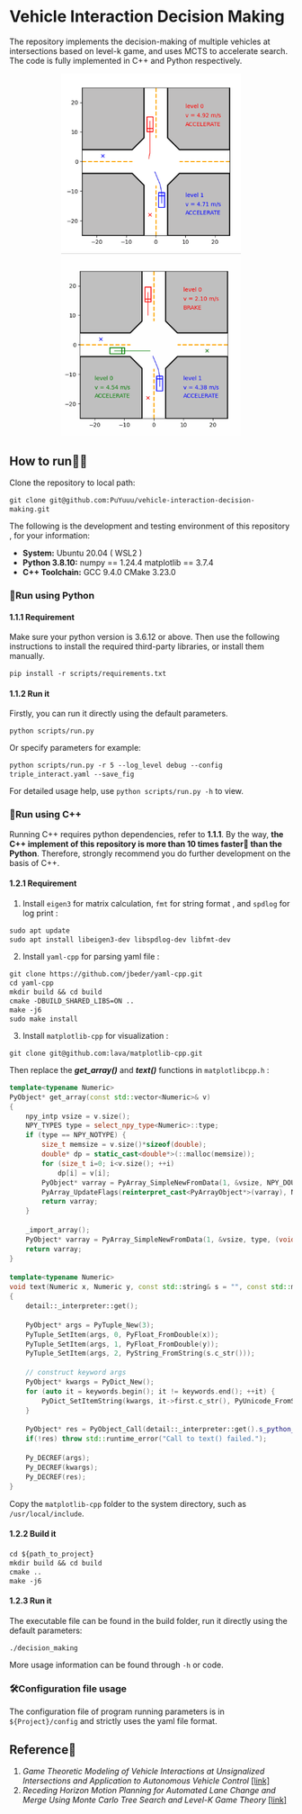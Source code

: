 # Vehicle Interaction Decision Making

The repository implements the decision-making of multiple vehicles at intersections based on level-k game, and uses MCTS to accelerate search. The code is fully implemented in C++ and Python respectively. 

<div align=center>
  <tr>
    <td><img src="./img/sample-2.gif" width="320"/></a></td>
    <td><img src="./img/sample-3.gif" width="320"/></a></td>
  </tr>
</div>

## How to run🏃‍♂️

Clone the repository to local path:

```shell
git clone git@github.com:PuYuuu/vehicle-interaction-decision-making.git
```

The following is the development and testing environment of this repository , for your information:

- **System:** Ubuntu 20.04 ( WSL2 )
- **Python 3.8.10:** numpy == 1.24.4  matplotlib == 3.7.4
- **C++ Toolchain:** GCC 9.4.0 CMake 3.23.0

### 🐍Run using Python

#### 1.1.1 Requirement

Make sure your python version is 3.6.12 or above. Then use the following instructions to install the required third-party libraries, or install them manually.

```shell
pip install -r scripts/requirements.txt
```

#### 1.1.2 Run it

Firstly, you can run it directly using the default parameters.

```shell
python scripts/run.py
```

Or specify parameters for example:

```shell
python scripts/run.py -r 5 --log_level debug --config triple_interact.yaml --save_fig
```

For detailed usage help, use `python scripts/run.py -h` to view.

### 🦏Run using C++

Running C++ requires python dependencies, refer to **1.1.1**. By the way, **the C++ implement of this repository is more than 10 times faster🚀 than the Python**. Therefore, strongly recommend you do further development on the basis of C++.

#### 1.2.1 Requirement

1. Install `eigen3` for matrix calculation, `fmt` for string format , and `spdlog` for log print :

```shell
sudo apt update
sudo apt install libeigen3-dev libspdlog-dev libfmt-dev
```

2. Install  `yaml-cpp` for parsing yaml file :

```shell
git clone https://github.com/jbeder/yaml-cpp.git
cd yaml-cpp
mkdir build && cd build
cmake -DBUILD_SHARED_LIBS=ON ..
make -j6
sudo make install
```

3. Install `matplotlib-cpp` for visualization :

```shell
git clone git@github.com:lava/matplotlib-cpp.git
```

Then replace the ***get_array()*** and ***text()*** functions in `matplotlibcpp.h` :

```c++
template<typename Numeric>
PyObject* get_array(const std::vector<Numeric>& v)
{
    npy_intp vsize = v.size();
    NPY_TYPES type = select_npy_type<Numeric>::type;
    if (type == NPY_NOTYPE) {
        size_t memsize = v.size()*sizeof(double);
        double* dp = static_cast<double*>(::malloc(memsize));
        for (size_t i=0; i<v.size(); ++i)
            dp[i] = v[i];
        PyObject* varray = PyArray_SimpleNewFromData(1, &vsize, NPY_DOUBLE, dp);
        PyArray_UpdateFlags(reinterpret_cast<PyArrayObject*>(varray), NPY_ARRAY_OWNDATA);
        return varray;
    }
    
    _import_array();
    PyObject* varray = PyArray_SimpleNewFromData(1, &vsize, type, (void*)(v.data()));
    return varray;
}

template<typename Numeric>
void text(Numeric x, Numeric y, const std::string& s = "", const std::map<std::string, std::string>& keywords = {})
{
    detail::_interpreter::get();

    PyObject* args = PyTuple_New(3);
    PyTuple_SetItem(args, 0, PyFloat_FromDouble(x));
    PyTuple_SetItem(args, 1, PyFloat_FromDouble(y));
    PyTuple_SetItem(args, 2, PyString_FromString(s.c_str()));

    // construct keyword args
    PyObject* kwargs = PyDict_New();
    for (auto it = keywords.begin(); it != keywords.end(); ++it) {
        PyDict_SetItemString(kwargs, it->first.c_str(), PyUnicode_FromString(it->second.c_str()));
    }

    PyObject* res = PyObject_Call(detail::_interpreter::get().s_python_function_text, args, kwargs);
    if(!res) throw std::runtime_error("Call to text() failed.");

    Py_DECREF(args);
    Py_DECREF(kwargs);
    Py_DECREF(res);
}
```

Copy the `matplotlib-cpp` folder to the system directory, such as `/usr/local/include`.

#### 1.2.2 Build it

```shell
cd ${path_to_project}
mkdir build && cd build
cmake ..
make -j6
```

#### 1.2.3 Run it

The executable file can be found in the build folder, run it directly using the default parameters:

```shell
./decision_making
```

More usage information can be found through `-h` or code.

### 🛠Configuration file usage

The configuration file of program running parameters is in `${Project}/config` and strictly uses the yaml file format.

## Reference📝

1. *Game Theoretic Modeling of Vehicle Interactions at Unsignalized Intersections and Application to Autonomous Vehicle Control* [[link]](https://ieeexplore.ieee.org/abstract/document/8430842)
2. *Receding Horizon Motion Planning for Automated Lane Change and Merge Using Monte Carlo Tree Search and Level-K Game Theory*  [[link]](https://ieeexplore.ieee.org/document/9147369)
